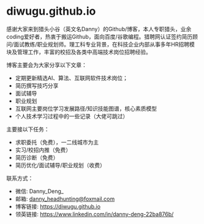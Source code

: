 # diwugu.github.io

感谢大家来到猎头小谷（英文名Danny）的Github/博客，本人专职猎头，业余coding爱好者，热衷于搬运Github，面向百度/谷歌编程。猎聘网认证签约简历顾问/面试教练/职业规划师。理工科专业背景，在科技企业内部从事多年HR招聘模块及管理工作，丰富的校招及各类中高端技术岗位招聘经验。

博客主要会为大家分享以下文章：
* 定期更新精选AI、算法、互联网软件技术岗位；
* 简历撰写技巧分享
* 面试辅导
* 职业规划
* 互联网主要岗位学习发展路径/知识技能图谱，核心素质模型
* 个人技术学习过程中的一些记录（大佬可跳过）


主要接以下任务：
* 求职委托（免费），一二线城市为主
* 实习/校招内推（免费）
* 简历诊断（免费）
* 简历优化/面试辅导/职业规划（收费）

联系方式：
* 微信: Danny_Deng_
* 邮箱: danny_headhunting@foxmail.com
* 博客链接: https://diwugu.github.io
* 领英链接: https://www.linkedin.com/in/danny-deng-22ba876b/
